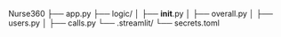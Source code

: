 Nurse360
├── app.py
├── logic/
│   ├── __init__.py
│   ├── overall.py
│   ├── users.py
│   ├── calls.py
└── .streamlit/
    └── secrets.toml
